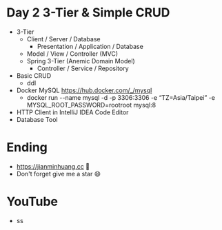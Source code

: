 # Day 2 3-Tier & Simple CRUD
* 3-Tier
  * Client / Server / Database
    * Presentation / Application / Database
  * Model / View / Controller (MVC)
  * Spring 3-Tier (Anemic Domain Model)
    * Controller / Service / Repository
* Basic CRUD
  * ddl
* Docker MySQL https://hub.docker.com/_/mysql
  * docker run --name mysql -d -p 3306:3306 -e “TZ=Asia/Taipei” -e MYSQL_ROOT_PASSWORD=rootroot mysql:8
* HTTP Client in IntelliJ IDEA Code Editor
* Database Tool

# Ending
* https://jianminhuang.cc 🌈
* Don't forget give me a star 😄

# YouTube
* ss
